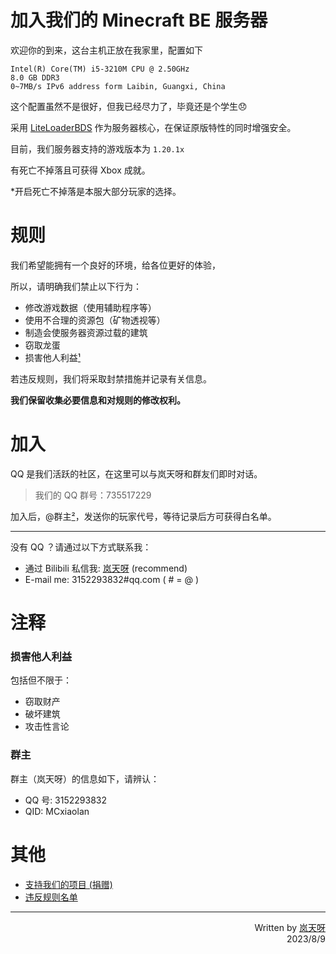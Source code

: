 # 加入我们的 Minecraft BE 服务器
欢迎你的到来，这台主机正放在我家里，配置如下

    Intel(R) Core(TM) i5-3210M CPU @ 2.50GHz
	8.0 GB DDR3
    0~7MB/s IPv6 address form Laibin, Guangxi, China

这个配置虽然不是很好，但我已经尽力了，毕竟还是个学生😞

采用 [LiteLoaderBDS](https://www.litebds.com) 作为服务器核心，在保证原版特性的同时增强安全。

目前，我们服务器支持的游戏版本为 `1.20.1x`

有死亡不掉落且可获得 Xbox 成就。

*开启死亡不掉落是本服大部分玩家的选择。

# 规则
我们希望能拥有一个良好的环境，给各位更好的体验，

所以，请明确我们禁止以下行为：

- 修改游戏数据（使用辅助程序等）
- 使用不合理的资源包（矿物透视等）
- 制造会使服务器资源过载的建筑
- 窃取龙蛋
- 损害他人利益[¹](#损害他人利益)

若违反规则，我们将采取封禁措施并记录有关信息。

**我们保留收集必要信息和对规则的修改权利。**

# 加入
QQ 是我们活跃的社区，在这里可以与岚天呀和群友们即时对话。

> 我们的 QQ 群号：735517229

加入后，@群主[²](#群主)，发送你的玩家代号，等待记录后方可获得白名单。

---

没有 QQ ？请通过以下方式联系我：

- 通过 Bilibili 私信我: [岚天呀](https://space.bilibili.com/355877984?from=search) (recommend)
- E-mail me: 3152293832#qq.com ( # = @ )


# 注释

### 损害他人利益
包括但不限于：

- 窃取财产
- 破坏建筑
- 攻击性言论

### 群主
群主（岚天呀）的信息如下，请辨认：

* QQ 号: 3152293832
* QID: MCxiaolan

# 其他

* [支持我们的项目 (捐赠)](/donate.md)
* [违反规则名单](/blacklist.md)

---
<p align="right">
    Written by <a href="https://space.bilibili.com/355877984?from=search" target="_blank">岚天呀</a>
        <br>
    2023/8/9
</p>